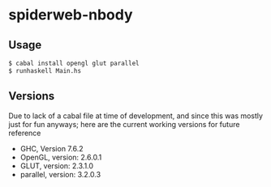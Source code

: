 # spiderweb-nbody

## Usage

```bash
$ cabal install opengl glut parallel
$ runhaskell Main.hs
```

## Versions

Due to lack of a cabal file at time of development, and since this was 
mostly just for fun anyways; here are the current working versions for 
future reference

- GHC, Version 7.6.2
- OpenGL, version: 2.6.0.1
- GLUT, version: 2.3.1.0
- parallel, version: 3.2.0.3
